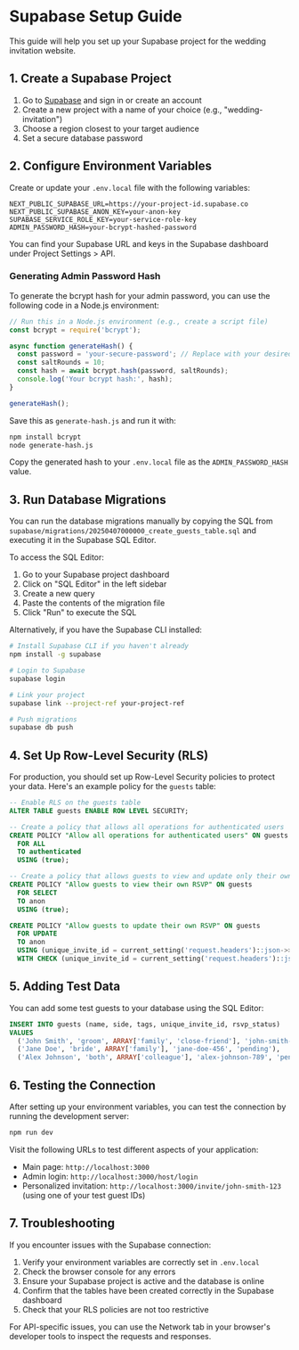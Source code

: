 # Supabase Setup Guide

This guide will help you set up your Supabase project for the wedding invitation website.

## 1. Create a Supabase Project

1. Go to [Supabase](https://supabase.com/) and sign in or create an account
2. Create a new project with a name of your choice (e.g., "wedding-invitation")
3. Choose a region closest to your target audience
4. Set a secure database password

## 2. Configure Environment Variables

Create or update your `.env.local` file with the following variables:

```
NEXT_PUBLIC_SUPABASE_URL=https://your-project-id.supabase.co
NEXT_PUBLIC_SUPABASE_ANON_KEY=your-anon-key
SUPABASE_SERVICE_ROLE_KEY=your-service-role-key
ADMIN_PASSWORD_HASH=your-bcrypt-hashed-password
```

You can find your Supabase URL and keys in the Supabase dashboard under Project Settings > API.

### Generating Admin Password Hash

To generate the bcrypt hash for your admin password, you can use the following code in a Node.js environment:

```javascript
// Run this in a Node.js environment (e.g., create a script file)
const bcrypt = require('bcrypt');

async function generateHash() {
  const password = 'your-secure-password'; // Replace with your desired admin password
  const saltRounds = 10;
  const hash = await bcrypt.hash(password, saltRounds);
  console.log('Your bcrypt hash:', hash);
}

generateHash();
```

Save this as `generate-hash.js` and run it with:

```bash
npm install bcrypt
node generate-hash.js
```

Copy the generated hash to your `.env.local` file as the `ADMIN_PASSWORD_HASH` value.

## 3. Run Database Migrations

You can run the database migrations manually by copying the SQL from `supabase/migrations/20250407000000_create_guests_table.sql` and executing it in the Supabase SQL Editor.

To access the SQL Editor:
1. Go to your Supabase project dashboard
2. Click on "SQL Editor" in the left sidebar
3. Create a new query
4. Paste the contents of the migration file
5. Click "Run" to execute the SQL

Alternatively, if you have the Supabase CLI installed:

```bash
# Install Supabase CLI if you haven't already
npm install -g supabase

# Login to Supabase
supabase login

# Link your project
supabase link --project-ref your-project-ref

# Push migrations
supabase db push
```

## 4. Set Up Row-Level Security (RLS)

For production, you should set up Row-Level Security policies to protect your data. Here's an example policy for the `guests` table:

```sql
-- Enable RLS on the guests table
ALTER TABLE guests ENABLE ROW LEVEL SECURITY;

-- Create a policy that allows all operations for authenticated users
CREATE POLICY "Allow all operations for authenticated users" ON guests
  FOR ALL
  TO authenticated
  USING (true);

-- Create a policy that allows guests to view and update only their own RSVP status
CREATE POLICY "Allow guests to view their own RSVP" ON guests
  FOR SELECT
  TO anon
  USING (true);

CREATE POLICY "Allow guests to update their own RSVP" ON guests
  FOR UPDATE
  TO anon
  USING (unique_invite_id = current_setting('request.headers')::json->>'x-guest-id')
  WITH CHECK (unique_invite_id = current_setting('request.headers')::json->>'x-guest-id');
```

## 5. Adding Test Data

You can add some test guests to your database using the SQL Editor:

```sql
INSERT INTO guests (name, side, tags, unique_invite_id, rsvp_status)
VALUES 
  ('John Smith', 'groom', ARRAY['family', 'close-friend'], 'john-smith-123', 'pending'),
  ('Jane Doe', 'bride', ARRAY['family'], 'jane-doe-456', 'pending'),
  ('Alex Johnson', 'both', ARRAY['colleague'], 'alex-johnson-789', 'pending');
```

## 6. Testing the Connection

After setting up your environment variables, you can test the connection by running the development server:

```bash
npm run dev
```

Visit the following URLs to test different aspects of your application:
- Main page: `http://localhost:3000`
- Admin login: `http://localhost:3000/host/login`
- Personalized invitation: `http://localhost:3000/invite/john-smith-123` (using one of your test guest IDs)

## 7. Troubleshooting

If you encounter issues with the Supabase connection:

1. Verify your environment variables are correctly set in `.env.local`
2. Check the browser console for any errors
3. Ensure your Supabase project is active and the database is online
4. Confirm that the tables have been created correctly in the Supabase dashboard
5. Check that your RLS policies are not too restrictive

For API-specific issues, you can use the Network tab in your browser's developer tools to inspect the requests and responses.
